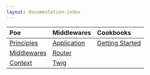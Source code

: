 ```yaml
---
layout: documentation-index
---
```


| Poe            | Middlewares   | Cookbooks         |
|:---------------|:--------------|:------------------|
| [Principles]   | [Application] | [Getting Started] |
| [Middlewares]  | [Router]      |                   |
| [Context]      | [Twig]        |                   |

[Principles]: /docs/principles.html
[Middlewares]: /docs/middlewares.html
[Context]: /docs/context.html

[Application]: /docs/middlewares/application.html
[Router]: /docs/middlewares/router.html
[Twig]: /docs/middlewares/twig.html

[Getting Started]: /docs/cookbooks/getting-started.html